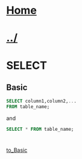 # [Home](/)
# [../](../)
  
# SELECT  
## Basic
```sql
SELECT column1,column2,...
FROM table_name;
```
and
```sql
SELECT * FROM table_name;
```

#
#
#
#
#

#
#
#

#
#
#
#
#

##
[to_Basic](#basic)
